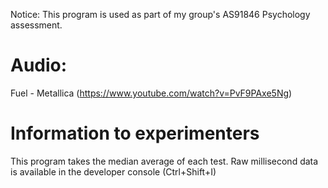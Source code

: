 Notice: This program is used as part of my group's AS91846 Psychology assessment.

# Audio:
Fuel - Metallica (https://www.youtube.com/watch?v=PvF9PAxe5Ng)

# Information to experimenters
This program takes the median average of each test. Raw millisecond data is available in the developer console (Ctrl+Shift+I)
